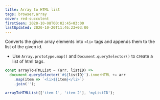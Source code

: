 ```yaml
---
title: Array to HTML list
tags: browser,array
cover: red-succulent
firstSeen: 2020-10-08T00:02:45+03:00
lastUpdated: 2020-10-20T11:46:23+03:00
---
```


Converts the given array elements into `<li>` tags and appends them to the list of the given id.

- Use `Array.prototype.map()` and `Document.querySelector()` to create a list of html tags.

```js
const arrayToHTMLList = (arr, listID) =>
  document.querySelector(`#${listID}`).innerHTML += arr
    .map(item => `<li>${item}</li>`)
    .join('');
```

```js
arrayToHTMLList(['item 1', 'item 2'], 'myListID');
```
